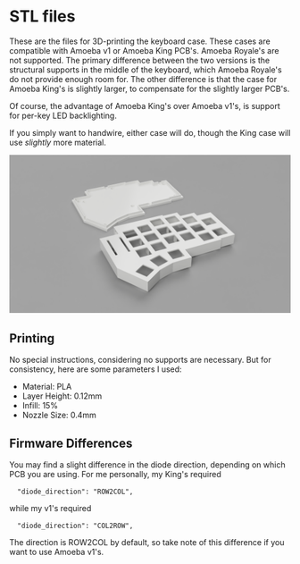 # STL files

These are the files for 3D-printing the keyboard case. These cases are compatible with Amoeba v1 or Amoeba King PCB's. Amoeba Royale's are not supported. The primary difference between the two versions is the structural supports in the middle of the keyboard, which Amoeba Royale's do not provide enough room for. The other difference is that the case for Amoeba King's is slightly larger, to compensate for the slightly larger PCB's. 

Of course, the advantage of Amoeba King's over Amoeba v1's, is support for per-key LED backlighting. 

If you simply want to handwire, either case will do, though the King case will use _slightly_ more material. 

![Case Render](case_render.png)

## Printing

No special instructions, considering no supports are necessary. But for consistency, here are some parameters I used:

* Material: PLA
* Layer Height: 0.12mm
* Infill: 15%
* Nozzle Size: 0.4mm

## Firmware Differences

You may find a slight difference in the diode direction, depending on which PCB you are using. For me personally, my King's required

```
  "diode_direction": "ROW2COL",
```

while my v1's required

```
  "diode_direction": "COL2ROW",
```

The direction is ROW2COL by default, so take note of this difference if you want to use Amoeba v1's.
